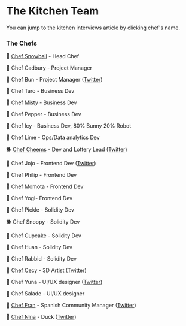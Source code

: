 # The Kitchen Team

You can jump to the kitchen interviews article by clicking chef's name.

### The Chefs

🐰 [Chef Snowball]() - Head Chef

🐰 Chef Cadbury - Project Manager

🐰 Chef Bun - Project Manager ([Twitter](http://twitter.com/chef\_bun\_pcs))

🐰 Chef Taro - Business Dev

🐰 Chef Misty - Business Dev

🐰 Chef Pepper - Business Dev

🐰 Chef Icy - Business Dev, 80% Bunny 20% Robot

🐰 Chef Lime - Ops/Data analytics Dev

🐕 [Chef Cheems]() - Dev and Lottery Lead ([Twitter](https://twitter.com/CheemsChef))

🐰 Chef Jojo - Frontend Dev ([Twitter](https://twitter.com/0xchefjojo))

🐰 Chef Philip - Frontend Dev

🐰 Chef Momota - Frontend Dev

🐰 Chef Yogi- Frontend Dev

🐰 Chef Pickle - Solidity Dev

🐕 Chef Snoopy - Solidity Dev

🐰 Chef Cupcake - Solidity Dev

🐰 Chef Huan - Solidity Dev

🐰 Chef Rabbid - Solidity Dev

🐰 [Chef Cecy]() - 3D Artist ([Twitter](https://twitter.com/Cecymeade))

🐰 Chef Yuna - UI/UX designer ([Twitter](https://twitter.com/chefyuna))

🐰 Chef Salade - UI/UX designer

🐰 [Chef Fran]() - Spanish Community Manager ([Twitter](https://twitter.com/ChefFranPS))

🦆 [Chef Nina]() - Duck ([Twitter](https://twitter.com/\_ninahaus\_EN))
